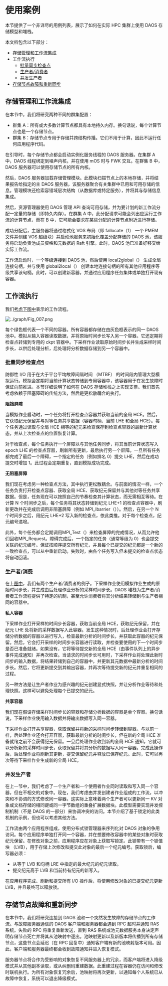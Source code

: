 # 使用案例

本节提供了一个非详尽的用例列表，展示了如何在实际 HPC 集群上使用 DAOS 存储模型和堆栈。

本文档包含以下部分：

- [存储管理和工作流集成](https://docs.daos.io/v2.2/overview/use_cases/#61)
- 工作流执行
  - [批量同步检查点](https://docs.daos.io/v2.2/overview/use_cases/#63)
  - [生产者/消费者](https://docs.daos.io/v2.2/overview/use_cases/#64)
  - [并发生产者](https://docs.daos.io/v2.2/overview/use_cases/#65)
- [存储节点故障和重新同步](https://docs.daos.io/v2.2/overview/use_cases/#66)

## 存储管理和工作流集成

在本节中，我们将研究两种不同的群集配置：

- 群集 A：所有或大多数计算节点都具有本地持久内存。换句话说，每个计算节点也是一个存储节点。
- 群集 B：存储节点专用于存储并跨结构传播。它们不用于计算，因此不运行任何应用程序代码。

在引导时，每个存储节点都会启动实例化服务线程的 DAOS 服务器。在集群 A 中，DAOS 线程绑定到噪声内核，并在使用 mOS 时与 FWK 交互。在群集 B 中，DAOS 服务器可以使用存储节点的所有内核。

然后，DAOS 服务器加载存储管理模块。此模块扫描节点上的本地存储，并将结果报告给指定的主 DAOS 服务器，该服务器聚合有关集群中已用和可用存储的信息。管理模块还检索容错域层次结构（从数据库或特定服务），并将其与存储信息集成。

然后，资源管理器使用 DAOS 管理 API 查询可用存储，并为要计划的新工作流分配一定量的存储（即持久内存）。在群集 A 中，此分配请求可能会列出应运行工作流的计算节点，而在 B 中，它可能会要求在某些分配的计算节点附近进行存储。

成功分配后，主服务器将通过格式化 VOS 布局（即 fallocate（1） 一个 PMEM 文件并创建 VOS 超级块）并启动池服务来初始化覆盖分配存储的 DAOS 池，该服务将启动负责池成员资格和元数据的 Raft 引擎。此时，DAOS 池已准备好移交给实际工作流。

工作流启动时，一个等级连接到 DAOS 池，然后使用 local2global（） 生成全局连接句柄，并与使用 global2local（） 创建本地连接句柄的所有其他应用程序等级共享该句柄。此时，可以创建新容器，并通过应用程序任务集体或单独打开现有容器。



## 工作流执行

我们[考虑下图中](https://docs.daos.io/v2.2/overview/use_cases/#6a)表示的工作流程。

![../graph/Fig_007.png](https://docs.daos.io/v2.2/graph/Fig_007.png)

每个绿色框代表一个不同的容器。所有容器都存储在由灰色框表示的同一 DAOS 池中。模拟从输入容器读取数据，并将原始时间步长写入另一个容器。它还定期将检查点转储到专用的 ckpt 容器中。下采样作业读取原始时间步长并生成采样时间步长，以供后处理分析，后处理将分析数据存储到另一个容器中。



### 批量同步检查点[¶](https://docs.daos.io/v2.2/overview/use_cases/#bulk-synchronous-checkpoint)

防御性 I/O 用于在大于平台平均故障间隔时间 （MTBF） 的时间段内管理大型模拟运行。模拟会定期将当前计算状态转储到专用容器中，该容器用于在发生故障时保证向前推进。本节详细说明了如何在 DAOS 存储堆栈之上实现支票。我们首先考虑依赖于阻塞障碍的传统方法，然后是更松散耦合的执行。

**阻挡屏障**

当模拟作业启动时，一个任务将打开检查点容器并获取当前的全局 HCE。然后，它获取纪元保留并与对等任务共享数据（容器句柄、当前 LHE 和全局 HCE）。每个任务通过读取与全局 HCE 相等的纪元来检查保存到检查点容器的最新计算状态，并从上次检查点的位置恢复计算。

对于检查点，每个任务执行一个屏障以与其他任务同步，将其当前计算状态写入 epoch LHE 的检查点容器，刷新所有更新，最后执行另一个屏障。一旦所有任务都完成了最后一个障碍，一个指定的任务（例如排名 0）提交 LHE，然后在成功提交时增加 1。此过程会定期重复，直到模拟成功完成。

**无阻塞屏障**

我们现在考虑另一种检查点方法，其中执行更松散耦合。与前面的情况一样，一个任务负责打开检查点容器、获取全局 HCE、获取纪元保留并与其他对等任务共享数据。但是，任务现在可以按照自己的节奏检查其计算状态，而无需相互等待。在计算 N 个时间步之后，每个任务将其状态转储到纪元 LHE+1 的检查点容器中，刷新更改并在完成后调用非阻塞屏障（例如 MPI_Ibarrier（））。然后，在另一个 N 个时间步之后，用纪元 LHE+2 写入新的检查点，依此类推。对于每个检查点，纪元编号递增。

此外，每个任务都会定期调用MPI_Test（）来检查屏障的完成情况，从而允许他们回收MPI_Request。障碍完成后，一个指定的任务（通常等级为 0）也会提交关联的纪元编号。保证按顺序提交所有纪元，并且每个已提交的纪元都是一个新的一致检查点，可以从中重新启动。失败时，由各个任务写入但未提交的检查点状态将自动回滚。



### 生产者/消费

在上[图中](https://docs.daos.io/v2.2/overview/use_cases/#6a)，我们有两个生产者/消费者的例子。下采样作业使用模拟作业生成的原始时间步长，并生成由后处理作业分析的采样时间步长。DAOS 堆栈为生产者/消费者工作流程提供了特定的机制，甚至允许消费者将其分析结果转储到与生产者相同的容器中。

**私人容器**

下采样作业打开采样的时间步长容器，获取当前全局 HCE，获取纪元保留，并在纪元 LHE 处将新的采样数据写入此容器。发生这种情况时，后处理作业会打开存储分析数据的容器以进行写入，检查最新分析的时间步长，并获取此容器的纪元保留。然后，它会打开采样的时间步长容器进行读取，并检查要使用的下一个时间步是否已准备就绪。如果没有，它将等待提交新的全局 HCE（由事件队列上的异步事件完成通知）并再次检查。当请求的时间步长可用时，下采样作业将处理此新时间步的输入数据，将结果转储到自己的容器中，并更新其元数据中最新分析的时间步长。然后，它将更新提交到其输出容器，并再次等待提交新的纪元并重复相同的过程。

另一种方法是让生产者作业为感兴趣的纪元创建显式快照，并让分析作业等待和处理快照。这样可以避免处理每个已提交的纪元。

**共享容器**

我们现在假设存储采样时间步长的容器和存储分析数据的容器是单个容器。换句话说，下采样作业使用输入数据并将输出数据写入同一容器。

下采样作业打开共享容器，获取保留并将新的采样时间步转储到容器。与以前一样，后处理作业还会打开容器，获取最新分析的时间步长，但在新的全局 HCE 准备就绪之前不会获得纪元保留。一旦后处理作业收到新的全局 HCE 通知，它就可以分析新的采样时间步长，获取保留并将其分析的数据写入同一容器。完成此操作后，后处理作业将刷新其更新，提交保留纪元并释放已保存纪元。此时，它可以再次等待下采样作业生成新的全局 HCE。



### 并发生产者

在上一节中，我们考虑了一个生产者和一个使用者作业同时读取和写入同一个容器，但在不相交的对象中。现在，我们考虑由并发创建者作业组成的工作流，以冲突和不协调的方式修改同一容器。这实际上意味着两个生产者可以更新同一 KV 对象或文档存储的相同键或同一字节数组的重叠扩展数据块。此模型需要实现并发控制机制（不是 DAOS 的一部分）来协调冲突的访问。本节介绍了基于锁定的此类机制的示例，但也可以考虑其他方法。

工作流由两个应用程序组成，使用分布式锁管理器来序列化对 DAOS 对象的争用访问。每个应用程序单独打开同一个容器，并在想要修改容器中的某些对象时获取纪元保留。在修改对象之前，应用程序应在对象上获取写锁定。此锁带有一个锁值块 （LVB），用于存储上次修改和提交此对象的最后一个纪元编号。获取锁后，编写器必须：

- 从等于 LVB 和句柄 LRE 中指定的最大纪元的纪元读取。
- 提交纪元高于 LVB 和当前持有纪元的新写入。

在应用程序完成、刷新和提交所有 I/O 操作后，将使用修改对象的已提交纪元更新 LVB，并且最终可以释放锁。

## 存储节点故障和重新同步

在本节中，我们将研究连接到 DAOS 池和一个突然发生故障的存储节点的工作流。与故障服务器通信的 DAOS 客户端和服务器都会遇到 RPC 超时并通知 RAS 系统。失败的 RPC 将重复重新发送，直到 RAS 系统或池元数据服务本身决定声明存储节点死亡并将其从池映射中逐出。池映射更新以及新版本将传播到所有存储节点，这些节点会延迟（在 RPC 回复中）通知客户端有新的池映射版本可用。因此，客户端和服务器最终都会收到故障通知并进入恢复模式。

服务器节点将合作为受影响的对象恢复不同服务器上的冗余，而客户端将进入降级模式并从其他副本读取，或从纠删码重建数据。此重建过程在容器仍在访问和修改时联机执行。为所有对象恢复冗余后，池映射将再次更新，以通知每个人系统已从故障中恢复，系统可以退出降级模式。